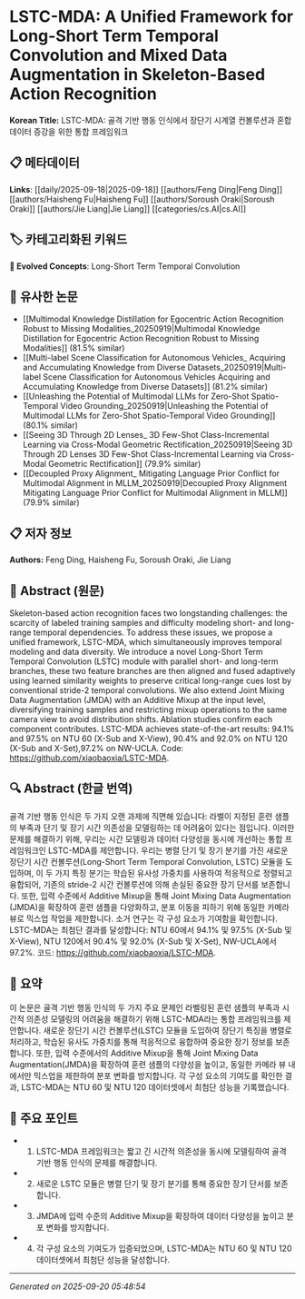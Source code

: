 # LSTC-MDA: A Unified Framework for Long-Short Term Temporal Convolution and Mixed Data Augmentation in Skeleton-Based Action Recognition

**Korean Title:** LSTC-MDA: 골격 기반 행동 인식에서 장단기 시계열 컨볼루션과 혼합 데이터 증강을 위한 통합 프레임워크

## 📋 메타데이터

**Links**: [[daily/2025-09-18|2025-09-18]] [[authors/Feng Ding|Feng Ding]] [[authors/Haisheng Fu|Haisheng Fu]] [[authors/Soroush Oraki|Soroush Oraki]] [[authors/Jie Liang|Jie Liang]] [[categories/cs.AI|cs.AI]]

## 🏷️ 카테고리화된 키워드
**🚀 Evolved Concepts**: Long-Short Term Temporal Convolution

## 🔗 유사한 논문
- [[Multimodal Knowledge Distillation for Egocentric Action Recognition Robust to Missing Modalities_20250919|Multimodal Knowledge Distillation for Egocentric Action Recognition Robust to Missing Modalities]] (81.5% similar)
- [[Multi-label Scene Classification for Autonomous Vehicles_ Acquiring and Accumulating Knowledge from Diverse Datasets_20250919|Multi-label Scene Classification for Autonomous Vehicles Acquiring and Accumulating Knowledge from Diverse Datasets]] (81.2% similar)
- [[Unleashing the Potential of Multimodal LLMs for Zero-Shot Spatio-Temporal Video Grounding_20250919|Unleashing the Potential of Multimodal LLMs for Zero-Shot Spatio-Temporal Video Grounding]] (80.1% similar)
- [[Seeing 3D Through 2D Lenses_ 3D Few-Shot Class-Incremental Learning via Cross-Modal Geometric Rectification_20250919|Seeing 3D Through 2D Lenses 3D Few-Shot Class-Incremental Learning via Cross-Modal Geometric Rectification]] (79.9% similar)
- [[Decoupled Proxy Alignment_ Mitigating Language Prior Conflict for Multimodal Alignment in MLLM_20250919|Decoupled Proxy Alignment Mitigating Language Prior Conflict for Multimodal Alignment in MLLM]] (79.9% similar)

## 📋 저자 정보

**Authors:** Feng Ding, Haisheng Fu, Soroush Oraki, Jie Liang

## 📄 Abstract (원문)

Skeleton-based action recognition faces two longstanding challenges: the
scarcity of labeled training samples and difficulty modeling short- and
long-range temporal dependencies. To address these issues, we propose a unified
framework, LSTC-MDA, which simultaneously improves temporal modeling and data
diversity. We introduce a novel Long-Short Term Temporal Convolution (LSTC)
module with parallel short- and long-term branches, these two feature branches
are then aligned and fused adaptively using learned similarity weights to
preserve critical long-range cues lost by conventional stride-2 temporal
convolutions. We also extend Joint Mixing Data Augmentation (JMDA) with an
Additive Mixup at the input level, diversifying training samples and
restricting mixup operations to the same camera view to avoid distribution
shifts. Ablation studies confirm each component contributes. LSTC-MDA achieves
state-of-the-art results: 94.1% and 97.5% on NTU 60 (X-Sub and X-View), 90.4%
and 92.0% on NTU 120 (X-Sub and X-Set),97.2% on NW-UCLA. Code:
https://github.com/xiaobaoxia/LSTC-MDA.

## 🔍 Abstract (한글 번역)

골격 기반 행동 인식은 두 가지 오랜 과제에 직면해 있습니다: 라벨이 지정된 훈련 샘플의 부족과 단기 및 장기 시간 의존성을 모델링하는 데 어려움이 있다는 점입니다. 이러한 문제를 해결하기 위해, 우리는 시간 모델링과 데이터 다양성을 동시에 개선하는 통합 프레임워크인 LSTC-MDA를 제안합니다. 우리는 병렬 단기 및 장기 분기를 가진 새로운 장단기 시간 컨볼루션(Long-Short Term Temporal Convolution, LSTC) 모듈을 도입하며, 이 두 가지 특징 분기는 학습된 유사성 가중치를 사용하여 적응적으로 정렬되고 융합되어, 기존의 stride-2 시간 컨볼루션에 의해 손실된 중요한 장기 단서를 보존합니다. 또한, 입력 수준에서 Additive Mixup을 통해 Joint Mixing Data Augmentation (JMDA)을 확장하여 훈련 샘플을 다양화하고, 분포 이동을 피하기 위해 동일한 카메라 뷰로 믹스업 작업을 제한합니다. 소거 연구는 각 구성 요소가 기여함을 확인합니다. LSTC-MDA는 최첨단 결과를 달성합니다: NTU 60에서 94.1% 및 97.5% (X-Sub 및 X-View), NTU 120에서 90.4% 및 92.0% (X-Sub 및 X-Set), NW-UCLA에서 97.2%. 코드: https://github.com/xiaobaoxia/LSTC-MDA.

## 📝 요약

이 논문은 골격 기반 행동 인식의 두 가지 주요 문제인 라벨링된 훈련 샘플의 부족과 시간적 의존성 모델링의 어려움을 해결하기 위해 LSTC-MDA라는 통합 프레임워크를 제안합니다. 새로운 장단기 시간 컨볼루션(LSTC) 모듈을 도입하여 장단기 특징을 병렬로 처리하고, 학습된 유사도 가중치를 통해 적응적으로 융합하여 중요한 장기 정보를 보존합니다. 또한, 입력 수준에서의 Additive Mixup을 통해 Joint Mixing Data Augmentation(JMDA)을 확장하여 훈련 샘플의 다양성을 높이고, 동일한 카메라 뷰 내에서만 믹스업을 제한하여 분포 변화를 방지합니다. 각 구성 요소의 기여도를 확인한 결과, LSTC-MDA는 NTU 60 및 NTU 120 데이터셋에서 최첨단 성능을 기록했습니다.

## 🎯 주요 포인트

- 1. LSTC-MDA 프레임워크는 짧고 긴 시간적 의존성을 동시에 모델링하여 골격 기반 행동 인식의 문제를 해결합니다.

- 2. 새로운 LSTC 모듈은 병렬 단기 및 장기 분기를 통해 중요한 장기 단서를 보존합니다.

- 3. JMDA에 입력 수준의 Additive Mixup을 확장하여 데이터 다양성을 높이고 분포 변화를 방지합니다.

- 4. 각 구성 요소의 기여도가 입증되었으며, LSTC-MDA는 NTU 60 및 NTU 120 데이터셋에서 최첨단 성능을 달성합니다.

---

*Generated on 2025-09-20 05:48:54*